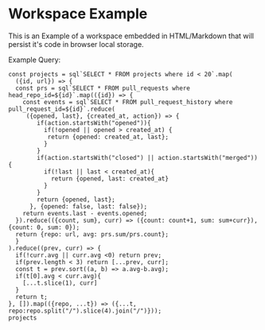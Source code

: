 # Workspace Example

This is an Example of a workspace embedded in HTML/Markdown that will persist it's code in browser local storage.
<script>
import focalStorage from 'src/external/focalStorage.js';
import {SocketSingleton} from 'src/components/mle/socket.js';
const idMap = new Map();
const enclosingDiv = <div />;
var mle = {};
async function startUp(){
  await SocketSingleton.get();
  let i = 0;
  while(await focalStorage.getItem(`markdown_workspace_${i}`)){
    await new Pane(i, await focalStorage.getItem(`markdown_workspace_${i}_kind`)).create();
    i++;
  }
}
class Pane {
  constructor(id, kind){
    if(id !== undefined){
      this._id = id;
      this.kind = kind;
    } else {
      this._id = idMap.size;
    }
    idMap.set(this.textStorageId, this);
  }
  
  onDoIt() {
    this.saveText();
    this.workspace.tryBoundEval(this.workspace.value);
  }
  
  async onReset() {
    if(this.kind) this.socket = await SocketSingleton.reset();
    this.logarea.value = "LOGS";
    this.drawarea.innerHTML = "";
  }
  
  get defaultText() {
    return "sql`SELECT * FROM students`"
  }
  
  get textStorageId() {
    return `markdown_workspace_${this._id}`
  }
  
  async loadText() {
    var loaded = await focalStorage.getItem(this.textStorageId);
    if (loaded) return loaded;
    return this.defaultText;
  }
  
  async saveText() {
    focalStorage.setItem(this.textStorageId, this.workspace.value);
    focalStorage.setItem(`${this.textStorageId}_kind`, this.kind);
  }
  
  log(s) {
    this.logarea.value += s + "";
  }
  
  async create() {
    // #TODO #META style and pre tags are problematic in Markdown scripts
    this.kind = this.kind === undefined ? await lively.confirm("MLE Workspace? Ok for yes, Cancel for No.") : this.kind;
    var style = document.createElement("style");
    style.textContent = ` lively-code-mirror { border: 1px solid gray; flex: 4; }`;
    var buttons = <div>
      <button click={() => {this.onDoIt()} }>DoIt</button>
      <button click={() => {this.onReset()} }>reset</button>
    </div>;
    this.workspace = await (<lively-code-mirror></lively-code-mirror>);
    this.workspace.value = await this.loadText();
    this.workspace.doitContext = this;
    this.logarea = <textarea disabled style="flex: 2;"/>;
    this.logarea.value = "LOGS";
    this.drawarea = <div></div>;
    if(this.kind){
      this.workspace.boundEval = async function(s) {
        this.socket = this.socket || await SocketSingleton.get();
        this.socket.emit("test", {
          id: this.textStorageId,
          func: "evaluate",
          parameters: [s]
        });
        const value = await new Promise((res) => {
          this.socket.on("result", r => {
            if(!r) return;
            if(r.id !== this.textStorageId) return;
            res(JSON.parse(r.data));
          });
        });
        this.outData = value;
        Object.defineProperty(window, `$${this._id}`, {configurable: true, value});
        this.log(JSON.stringify(value));
        this.saveText();
        return {value};
      }
      this.workspace.boundEval = this.workspace.boundEval.bind(this);
    }
    
    enclosingDiv.appendChild(<div style="padding: 10px; width:90%;">
        {style}
        <h4>{this.kind ? "MLE" : "DOM"} Workspace ${this._id}</h4>
        {buttons}
        <div style="display: flex;">
          {this.workspace}
          {this.logarea}
        </div>
        {this.drawarea}
      </div>);
  }
}

startUp().then(t => <div>
  <button click={() => new Pane().create()}>New workspace</button>
  {enclosingDiv}
</div>)
</script>

Example Query:
```
const projects = sql`SELECT * FROM projects where id < 20`.map(
  ({id, url}) => {  
  const prs = sql`SELECT * FROM pull_requests where head_repo_id=${id}`.map(({id}) => {  
    const events = sql`SELECT * FROM pull_request_history where pull_request_id=${id}`.reduce(    
     ({opened, last}, {created_at, action}) => {     
        if(action.startsWith("opened")){        
          if(!opened || opened > created_at) {          
           return {opened: created_at, last};           
          }          
        }
        if(action.startsWith("closed") || action.startsWith("merged")){
          if(!last || last < created_at){
            return {opened, last: created_at}
          }
        }        
        return {opened, last};
      }, {opened: false, last: false});
    return events.last - events.opened;    
  }).reduce(({count, sum}, curr) => ({count: count+1, sum: sum+curr}), {count: 0, sum: 0});  
  return {repo: url, avg: prs.sum/prs.count};
  }  
).reduce((prev, curr) => {
  if(!curr.avg || curr.avg <0) return prev;
  if(prev.length < 3) return [...prev, curr];
  const t = prev.sort((a, b) => a.avg-b.avg);
  if(t[0].avg < curr.avg){
    [...t.slice(1), curr] 
  }
  return t;
}, []).map(({repo, ...t}) => ({...t, repo:repo.split("/").slice(4).join("/")}));
projects
```